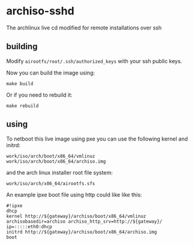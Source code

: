 # archiso-sshd

The archlinux live cd modified for remote installations over ssh


## building

Modify `airootfs/root/.ssh/authorized_keys` with your ssh public keys.

Now you can build the image using:

    make build
    
Or if you need to rebuild it:

    make rebuild


## using

To netboot this live image using pxe you can use the following kernel and initrd:

    work/iso/arch/boot/x86_64/vmlinuz
    work/iso/arch/boot/x86_64/archiso.img

and the arch linux installer root file system:

    work/iso/arch/x86_64/airootfs.sfs

An example ipxe boot file using http could like like this:

    #!ipxe
    dhcp
    kernel http://${gateway}/archiso/boot/x86_64/vmlinuz archisobasedir=archiso archiso_http_srv=http://${gateway}/ ip=:::::eth0:dhcp
    initrd http://${gateway}/archiso/boot/x86_64/archiso.img
    boot
